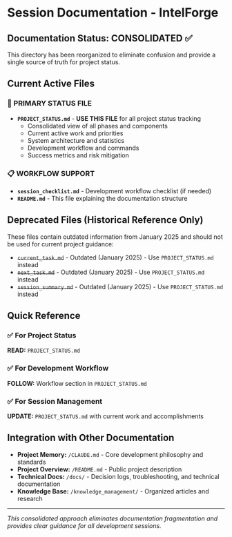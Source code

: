 # Session Documentation - IntelForge

## Documentation Status: CONSOLIDATED ✅

This directory has been reorganized to eliminate confusion and provide a single source of truth for project status.

## Current Active Files

### 🎯 PRIMARY STATUS FILE
- **`PROJECT_STATUS.md`** - **USE THIS FILE** for all project status tracking
  - Consolidated view of all phases and components
  - Current active work and priorities
  - System architecture and statistics
  - Development workflow and commands
  - Success metrics and risk mitigation

### 📋 WORKFLOW SUPPORT
- **`session_checklist.md`** - Development workflow checklist (if needed)
- **`README.md`** - This file explaining the documentation structure

## Deprecated Files (Historical Reference Only)

These files contain outdated information from January 2025 and should not be used for current project guidance:

- ~~`current_task.md`~~ - Outdated (January 2025) - Use `PROJECT_STATUS.md` instead
- ~~`next_task.md`~~ - Outdated (January 2025) - Use `PROJECT_STATUS.md` instead  
- ~~`session_summary.md`~~ - Outdated (January 2025) - Use `PROJECT_STATUS.md` instead

## Quick Reference

### ✅ For Project Status
**READ:** `PROJECT_STATUS.md`

### ✅ For Development Workflow
**FOLLOW:** Workflow section in `PROJECT_STATUS.md`

### ✅ For Session Management
**UPDATE:** `PROJECT_STATUS.md` with current work and accomplishments

## Integration with Other Documentation

- **Project Memory:** `/CLAUDE.md` - Core development philosophy and standards
- **Project Overview:** `/README.md` - Public project description
- **Technical Docs:** `/docs/` - Decision logs, troubleshooting, and technical documentation
- **Knowledge Base:** `/knowledge_management/` - Organized articles and research

---

*This consolidated approach eliminates documentation fragmentation and provides clear guidance for all development sessions.*